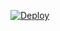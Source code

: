 

[![Deploy](https://www.herokucdn.com/deploy/button.svg)](https://heroku.com/deploy?template=https://github.com/klanrali/Muisc-thon)

